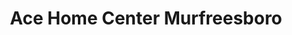 ---
title: "Ace Home Center Murfreesboro"
url: /murfreesboro/ace-home-center-murfreesboro/
shop: hardware
---